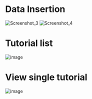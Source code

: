 # Data Insertion
![Screenshot_3](https://user-images.githubusercontent.com/31030260/129388548-a325b950-e9eb-4e96-a4ef-2527aeb71a99.png)
![Screenshot_4](https://user-images.githubusercontent.com/31030260/129388558-e26165a6-c1bb-474c-835e-d83824467abc.png)
# Tutorial list
![image](https://user-images.githubusercontent.com/31030260/129934685-4b918c45-46c8-44fc-8629-3098c5605b36.png)
# View single tutorial
![image](https://user-images.githubusercontent.com/31030260/129935007-455b5bad-6612-4aeb-8e03-1117c69a45e3.png)



